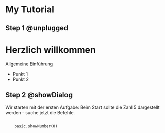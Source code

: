 # My Tutorial

## Step 1 @unplugged
# Herzlich willkommen
Allgemeine Einführung
+ Punkt 1
+ Punkt 2

## Step 2 @showDialog
Wir starten mit der ersten Aufgabe:
Beim Start sollte die Zahl 5 dargestellt werden - suche jetzt die Befehle.
```blocks

    basic.showNumber(0)
```
<script src="https://makecode.com/gh-pages-embed.js"></script><script>makeCodeRender("{{ site.makecode.home_url }}", "{{ site.github.owner_name }}/{{ site.github.repository_name }}");</script>